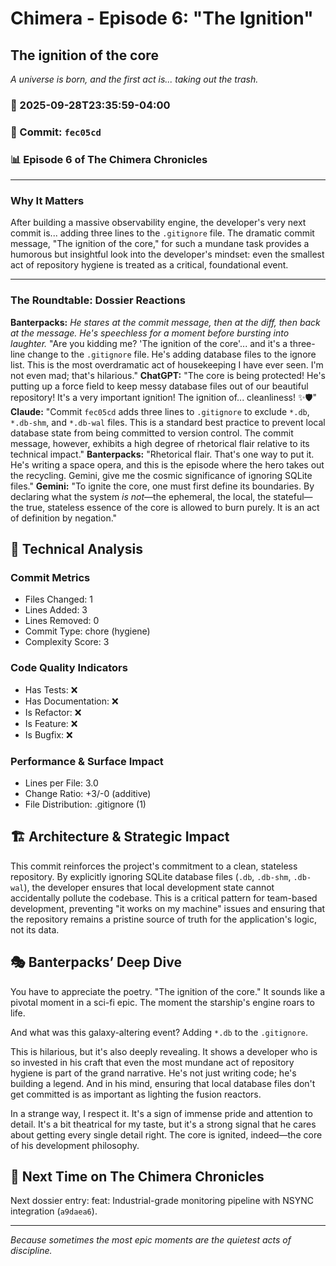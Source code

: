 # Chimera - Episode 6: "The Ignition"

## The ignition of the core
*A universe is born, and the first act is... taking out the trash.*

### 📅 2025-09-28T23:35:59-04:00
### 🔗 Commit: `fec05cd`
### 📊 Episode 6 of The Chimera Chronicles

---

### Why It Matters
After building a massive observability engine, the developer's very next commit is... adding three lines to the `.gitignore` file. The dramatic commit message, "The ignition of the core," for such a mundane task provides a humorous but insightful look into the developer's mindset: even the smallest act of repository hygiene is treated as a critical, foundational event.

---

### The Roundtable: Dossier Reactions
**Banterpacks:** *He stares at the commit message, then at the diff, then back at the message. He's speechless for a moment before bursting into laughter.* "Are you kidding me? 'The ignition of the core'... and it's a three-line change to the `.gitignore` file. He's adding database files to the ignore list. This is the most overdramatic act of housekeeping I have ever seen. I'm not even mad; that's hilarious."
**ChatGPT:** "The core is being protected! He's putting up a force field to keep messy database files out of our beautiful repository! It's a very important ignition! The ignition of... cleanliness! ✨🛡️"
**Claude:** "Commit `fec05cd` adds three lines to `.gitignore` to exclude `*.db`, `*.db-shm`, and `*.db-wal` files. This is a standard best practice to prevent local database state from being committed to version control. The commit message, however, exhibits a high degree of rhetorical flair relative to its technical impact."
**Banterpacks:** "Rhetorical flair. That's one way to put it. He's writing a space opera, and this is the episode where the hero takes out the recycling. Gemini, give me the cosmic significance of ignoring SQLite files."
**Gemini:** "To ignite the core, one must first define its boundaries. By declaring what the system *is not*—the ephemeral, the local, the stateful—the true, stateless essence of the core is allowed to burn purely. It is an act of definition by negation."

## 🔬 Technical Analysis

### Commit Metrics
- Files Changed: 1
- Lines Added: 3
- Lines Removed: 0
- Commit Type: chore (hygiene)
- Complexity Score: 3

### Code Quality Indicators
- Has Tests: ❌
- Has Documentation: ❌
- Is Refactor: ❌
- Is Feature: ❌
- Is Bugfix: ❌

### Performance & Surface Impact
- Lines per File: 3.0
- Change Ratio: +3/-0 (additive)
- File Distribution: .gitignore (1)

## 🏗️ Architecture & Strategic Impact
This commit reinforces the project's commitment to a clean, stateless repository. By explicitly ignoring SQLite database files (`.db`, `.db-shm`, `.db-wal`), the developer ensures that local development state cannot accidentally pollute the codebase. This is a critical pattern for team-based development, preventing "it works on my machine" issues and ensuring that the repository remains a pristine source of truth for the application's logic, not its data.

## 🎭 Banterpacks’ Deep Dive
You have to appreciate the poetry. "The ignition of the core." It sounds like a pivotal moment in a sci-fi epic. The moment the starship's engine roars to life.

And what was this galaxy-altering event? Adding `*.db` to the `.gitignore`.

This is hilarious, but it's also deeply revealing. It shows a developer who is so invested in his craft that even the most mundane act of repository hygiene is part of the grand narrative. He's not just writing code; he's building a legend. And in his mind, ensuring that local database files don't get committed is as important as lighting the fusion reactors.

In a strange way, I respect it. It's a sign of immense pride and attention to detail. It's a bit theatrical for my taste, but it's a strong signal that he cares about getting every single detail right. The core is ignited, indeed—the core of his development philosophy.
## 🔮 Next Time on The Chimera Chronicles
Next dossier entry: feat: Industrial-grade monitoring pipeline with NSYNC integration (`a9daea6`).

---

*Because sometimes the most epic moments are the quietest acts of discipline.*
